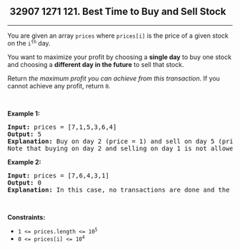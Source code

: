 <h2> 32907 1271
121. Best Time to Buy and Sell Stock</h2><hr><div><p>You are given an array <code>prices</code> where <code>prices[i]</code> is the price of a given stock on the <code>i<sup>th</sup></code> day.</p>

<p>You want to maximize your profit by choosing a <strong>single day</strong> to buy one stock and choosing a <strong>different day in the future</strong> to sell that stock.</p>

<p>Return <em>the maximum profit you can achieve from this transaction</em>. If you cannot achieve any profit, return <code>0</code>.</p>

<p>&nbsp;</p>
<p><strong class="example">Example 1:</strong></p>

<pre><strong>Input:</strong> prices = [7,1,5,3,6,4]
<strong>Output:</strong> 5
<strong>Explanation:</strong> Buy on day 2 (price = 1) and sell on day 5 (price = 6), profit = 6-1 = 5.
Note that buying on day 2 and selling on day 1 is not allowed because you must buy before you sell.
</pre>

<p><strong class="example">Example 2:</strong></p>

<pre><strong>Input:</strong> prices = [7,6,4,3,1]
<strong>Output:</strong> 0
<strong>Explanation:</strong> In this case, no transactions are done and the max profit = 0.
</pre>

<p>&nbsp;</p>
<p><strong>Constraints:</strong></p>

<ul>
	<li><code>1 &lt;= prices.length &lt;= 10<sup>5</sup></code></li>
	<li><code>0 &lt;= prices[i] &lt;= 10<sup>4</sup></code></li>
</ul>
</div>